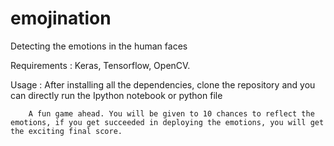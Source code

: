 # emojination
Detecting the emotions in the human faces

Requirements : Keras, Tensorflow, OpenCV.

Usage : After installing all the dependencies, 
        clone the repository and
        you can directly run the Ipython notebook or python file
        
        A fun game ahead. You will be given to 10 chances to reflect the emotions, if you get succeeded in deploying the emotions, you will get the exciting final score.
